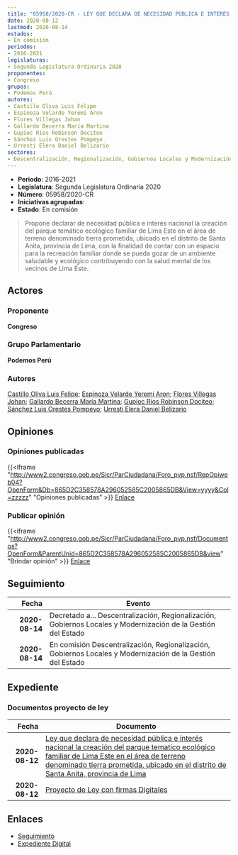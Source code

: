 ```yaml
---
title: "05958/2020-CR - LEY QUE DECLARA DE NECESIDAD PÚBLICA E INTERÉS NACIONAL LA CREACIÓN DEL PARQUE TEMÁTICO ECOLÓGICO FAMILIAR DE LIMA ESTE EN EL ÁREA DE TERRENO DENOMINADO TIERRA PROMETIDA, UBICADO EN EL DISTRITO DE SANTA ANITA, PROVINCIA DE LIMA"
date: 2020-08-12
lastmod: 2020-08-14
estados:
- En comisión
periodos:
- 2016-2021
legislaturas:
- Segunda Legislatura Ordinaria 2020
proponentes:
- Congreso
grupos:
- Podemos Perú
autores:
- Castillo Oliva Luis Felipe
- Espinoza Velarde Yeremi Aron
- Flores Villegas Johan
- Gallardo Becerra María Martina
- Gupioc Rios Robinson Dociteo
- Sánchez Luis Orestes Pompeyo
- Urresti Elera Daniel Belizario
sectores:
- Descentralización, Regionalización, Gobiernos Locales y Modernización de la Gestión del Estado
---
```

- **Periodo**: 2016-2021
- **Legislatura**: Segunda Legislatura Ordinaria 2020
- **Número**: 05958/2020-CR
- **Iniciativas agrupadas**: 
- **Estado**: En comisión

> Propone declarar de necesidad pública e interés nacional la creación del parque temático ecológico familiar de Lima Este en el área de terreno denominado tierra prometida, ubicado en el distrito de Santa Anita, provincia de Lima, con la finalidad de contar con un espacio para la recreación familiar donde se pueda gozar de un ambiente saludable y ecológico contribuyendo con la salud mental de los vecinos de Lima Este.


## Actores

### Proponente

**Congreso**

### Grupo Parlamentario

**Podemos Perú**

### Autores

[Castillo Oliva Luis Felipe](mailto:mailto:lcastilloo@congreso.gob.pe); [Espinoza Velarde Yeremi Aron](mailto:mailto:yespinoza@congreso.gob.pe); [Flores Villegas Johan](mailto:mailto:jfloresv@congreso.gob.pe); [Gallardo Becerra María Martina](mailto:mailto:mgallardo@congreso.gob.pe); [Gupioc Rios Robinson Dociteo](mailto:mailto:rgupioc@congreso.gob.pe); [Sánchez Luis Orestes Pompeyo](mailto:mailto:osanchez@congreso.gob.pe); [Urresti Elera Daniel Belizario](mailto:mailto:durresti@congreso.gob.pe)

## Opiniones

### Opiniones publicadas

{{<iframe "http://www2.congreso.gob.pe/Sicr/ParCiudadana/Foro_pvp.nsf/RepOpiweb04?OpenForm&Db=865D2C358578A296052585C2005865DB&View=yyyy&Col=zzzzz" "Opiniones publicadas" >}}
[Enlace](http://www2.congreso.gob.pe/Sicr/ParCiudadana/Foro_pvp.nsf/RepOpiweb04?OpenForm&Db=865D2C358578A296052585C2005865DB&View=yyyy&Col=zzzzz)

### Publicar opinión

{{<iframe "http://www2.congreso.gob.pe/Sicr/ParCiudadana/Foro_pvp.nsf/Documentos?OpenForm&ParentUnid=865D2C358578A296052585C2005865DB&view" "Brindar opinión" >}}
[Enlace](http://www2.congreso.gob.pe/Sicr/ParCiudadana/Foro_pvp.nsf/Documentos?OpenForm&ParentUnid=865D2C358578A296052585C2005865DB&view)


## Seguimiento

| Fecha | Evento |
|------:|--------|
| **2020-08-14** | Decretado a... Descentralización, Regionalización, Gobiernos Locales y Modernización de la Gestión del Estado |
| **2020-08-14** | En comisión Descentralización, Regionalización, Gobiernos Locales y Modernización de la Gestión del Estado |

## Expediente

### Documentos proyecto de ley

| Fecha | Documento |
|------:|-----------|
| **2020-08-12** | [Ley que declara de necesidad pública e interés nacional la creación del parque tematico ecológico familiar de Lima Este en el área de terreno denominado tierra prometida, ubicado en el distrito de Santa Anita, provincia de Lima](http://www.leyes.congreso.gob.pe/Documentos/2016_2021/Proyectos_de_Ley_y_de_Resoluciones_Legislativas/PL05958-20200812.pdf) |
| **2020-08-12** | [Proyecto de Ley con firmas Digitales](http://www.leyes.congreso.gob.pe/Documentos/2016_2021/Proyectos_de_Ley_y_de_Resoluciones_Legislativas/Proyectos_Firmas_digitales/PL05958.pdf) |

## Enlaces

- [Seguimiento](http://www2.congreso.gob.pe/Sicr/TraDocEstProc/CLProLey2016.nsf/f7fff46988ca05b1052578e100829cc7/6f8c0c48c20d9920052585c20067cb1d?OpenDocument)
- [Expediente Digital](http://www2.congreso.gob.pe/Sicr/TraDocEstProc/Expvirt_2011.nsf/visbusqptramdoc1621/05958?opendocument)

